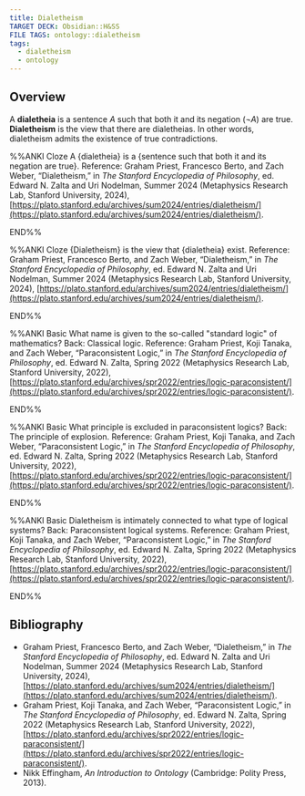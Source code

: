 ```yaml
---
title: Dialetheism
TARGET DECK: Obsidian::H&SS
FILE TAGS: ontology::dialetheism
tags:
  - dialetheism
  - ontology
---
```


## Overview

A **dialetheia** is a sentence $A$ such that both it and its negation ($\neg A$) are true. **Dialetheism** is the view that there are dialetheias. In other words, dialetheism admits the existence of true contradictions.

%%ANKI
Cloze
A {dialetheia} is a {sentence such that both it and its negation are true}.
Reference: Graham Priest, Francesco Berto, and Zach Weber, “Dialetheism,” in _The Stanford Encyclopedia of Philosophy_, ed. Edward N. Zalta and Uri Nodelman, Summer 2024 (Metaphysics Research Lab, Stanford University, 2024), [https://plato.stanford.edu/archives/sum2024/entries/dialetheism/](https://plato.stanford.edu/archives/sum2024/entries/dialetheism/).
<!--ID: 1721354092768-->
END%%

%%ANKI
Cloze
{Dialetheism} is the view that {dialetheia} exist.
Reference: Graham Priest, Francesco Berto, and Zach Weber, “Dialetheism,” in _The Stanford Encyclopedia of Philosophy_, ed. Edward N. Zalta and Uri Nodelman, Summer 2024 (Metaphysics Research Lab, Stanford University, 2024), [https://plato.stanford.edu/archives/sum2024/entries/dialetheism/](https://plato.stanford.edu/archives/sum2024/entries/dialetheism/).
<!--ID: 1721354092775-->
END%%

%%ANKI
Basic
What name is given to the so-called "standard logic" of mathematics?
Back: Classical logic.
Reference: Graham Priest, Koji Tanaka, and Zach Weber, “Paraconsistent Logic,” in _The Stanford Encyclopedia of Philosophy_, ed. Edward N. Zalta, Spring 2022 (Metaphysics Research Lab, Stanford University, 2022), [https://plato.stanford.edu/archives/spr2022/entries/logic-paraconsistent/](https://plato.stanford.edu/archives/spr2022/entries/logic-paraconsistent/).
<!--ID: 1721380604985-->
END%%

%%ANKI
Basic
What principle is excluded in paraconsistent logics?
Back: The principle of explosion.
Reference: Graham Priest, Koji Tanaka, and Zach Weber, “Paraconsistent Logic,” in _The Stanford Encyclopedia of Philosophy_, ed. Edward N. Zalta, Spring 2022 (Metaphysics Research Lab, Stanford University, 2022), [https://plato.stanford.edu/archives/spr2022/entries/logic-paraconsistent/](https://plato.stanford.edu/archives/spr2022/entries/logic-paraconsistent/).
<!--ID: 1721380604997-->
END%%

%%ANKI
Basic
Dialetheism is intimately connected to what type of logical systems?
Back: Paraconsistent logical systems.
Reference: Graham Priest, Koji Tanaka, and Zach Weber, “Paraconsistent Logic,” in _The Stanford Encyclopedia of Philosophy_, ed. Edward N. Zalta, Spring 2022 (Metaphysics Research Lab, Stanford University, 2022), [https://plato.stanford.edu/archives/spr2022/entries/logic-paraconsistent/](https://plato.stanford.edu/archives/spr2022/entries/logic-paraconsistent/).
<!--ID: 1721380605000-->
END%%

## Bibliography

* Graham Priest, Francesco Berto, and Zach Weber, “Dialetheism,” in _The Stanford Encyclopedia of Philosophy_, ed. Edward N. Zalta and Uri Nodelman, Summer 2024 (Metaphysics Research Lab, Stanford University, 2024), [https://plato.stanford.edu/archives/sum2024/entries/dialetheism/](https://plato.stanford.edu/archives/sum2024/entries/dialetheism/).
* Graham Priest, Koji Tanaka, and Zach Weber, “Paraconsistent Logic,” in _The Stanford Encyclopedia of Philosophy_, ed. Edward N. Zalta, Spring 2022 (Metaphysics Research Lab, Stanford University, 2022), [https://plato.stanford.edu/archives/spr2022/entries/logic-paraconsistent/](https://plato.stanford.edu/archives/spr2022/entries/logic-paraconsistent/).
* Nikk Effingham, _An Introduction to Ontology_ (Cambridge: Polity Press, 2013).